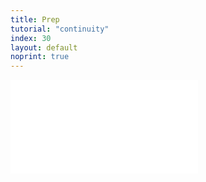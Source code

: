 ```yaml
---
title: Prep
tutorial: "continuity"
index: 30
layout: default
noprint: true
---
```


<div class="videowrapper">
  <iframe src="//www.youtube.com/embed/bkjHTJ0e5d8" frameborder="0" allowfullscreen></iframe>
</div>

